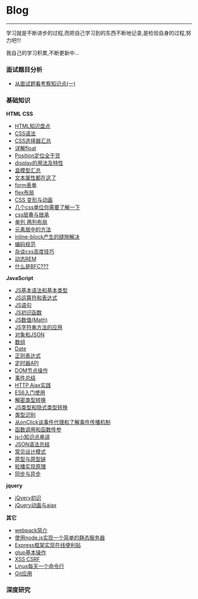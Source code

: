 # Blog
***
学习就是不断进步的过程,而把自己学习到的东西不断地记录,是检验自身的过程,努力吧!!!

我自己的学习积累,不断更新中...

### 面试题目分析
- [从面试题看考察知识点(一)](https://github.com/yym-yumeng123/Blog/issues/59)

### 基础知识


**HTML CSS**
- [HTML知识盘点](https://github.com/yym-yumeng123/Blog/issues/4)
- [CSS语法](https://github.com/yym-yumeng123/Blog/issues/5)
- [CSS选择器汇总](https://github.com/yym-yumeng123/Blog/issues/6)
- [详解float](https://github.com/yym-yumeng123/Blog/issues/9)
- [Position定位全干货 ](https://github.com/yym-yumeng123/Blog/issues/10)
- [display的用法及特性](https://github.com/yym-yumeng123/Blog/issues/13)
- [盒模型汇总](https://github.com/yym-yumeng123/Blog/issues/14)
- [文本属性都在这了](https://github.com/yym-yumeng123/Blog/issues/16)
- [form表单](https://github.com/yym-yumeng123/Blog/issues/17)
- [flex布局](https://github.com/yym-yumeng123/Blog/issues/44)
- [CSS 变形与动画](https://github.com/yym-yumeng123/Blog/issues/52)
- [几个css单位你需要了解一下](https://github.com/yym-yumeng123/Blog/issues/7)
- [css层叠与继承](https://github.com/yym-yumeng123/Blog//issues/8)
- [单列 两列布局](https://github.com/yym-yumeng123/Blog//issues/11)
- [元素居中的方法](https://github.com/yym-yumeng123/Blog/issues/12)
- [inline-block产生的缝隙解决](https://github.com/yym-yumeng123/Blog/issues/28)
- [编码规范](https://github.com/yym-yumeng123/Blog/issues/30)
- [杂谈css高度技巧](https://github.com/yym-yumeng123/Blog/issues/45)
- [动态REM](https://github.com/yym-yumeng123/Blog/issues/49)
- [什么是BFC???](https://github.com/yym-yumeng123/Blog/issues/53)


**JavaScript**
- [JS基本语法和基本类型](https://github.com/yym-yumeng123/Blog/issues/18)
- [JS运算符和表达式](https://github.com/yym-yumeng123/Blog/issues/19)
- [JS语句](https://github.com/yym-yumeng123/Blog/issues/20)
- [JS初识函数](https://github.com/yym-yumeng123/Blog/issues/22)
- [JS数值(Math)](https://github.com/yym-yumeng123/Blog/issues/25)
- [JS字符串方法的应用](https://github.com/yym-yumeng123/Blog/issues/26)
- [对象和JSON](https://github.com/yym-yumeng123/Blog/issues/27)
- [数组](https://github.com/yym-yumeng123/Blog/issues/29)
- [Date](https://github.com/yym-yumeng123/Blog/issues/31)
- [正则表达式](https://github.com/yym-yumeng123/Blog/issues/32)
- [定时器API](https://github.com/yym-yumeng123/Blog/issues/33)
- [DOM节点操作](https://github.com/yym-yumeng123/Blog/issues/34)
- [事件总结](https://github.com/yym-yumeng123/Blog/issues/39)
- [HTTP,Ajax实践](https://github.com/yym-yumeng123/Blog/issues/40)
- [ES6入门使用](https://github.com/yym-yumeng123/Blog/issues/47)
- [解密类型转换](https://github.com/yym-yumeng123/Blog/issues/21)
- [JS类型和隐式类型转换](https://github.com/yym-yumeng123/Blog/issues/23)
- [类型识别](https://github.com/yym-yumeng123/Blog/issues/24)
- [从onClick谈事件代理和了解事件传播机制](https://github.com/yym-yumeng123/Blog/issues/35)
- [函数调用和函数传参](https://github.com/yym-yumeng123/Blog/issues/36)
- [js小知识点串讲](https://github.com/yym-yumeng123/Blog/issues/43)
- [JSON语法总结](https://github.com/yym-yumeng123/Blog/issues/46)
- [常见设计模式](https://github.com/yym-yumeng123/Blog/issues/50)
- [原型与原型链](https://github.com/yym-yumeng123/Blog/issues/55)
- [轮播实现原理](https://github.com/yym-yumeng123/Blog/issues/42)
- [同步与异步](https://github.com/yym-yumeng123/Blog/issues/57)


**jquery**
- [jQyery初识](https://github.com/yym-yumeng123/Blog/issues/37)
- [jQuery动画与ajax](https://github.com/yym-yumeng123/Blog/issues/38)


**其它**
- [webpack简介](https://github.com/yym-yumeng123/Blog/issues/48)
- [使用node.js实现一个简单的静态服务器](https://github.com/yym-yumeng123/Blog/issues/41)
- [Express框架实现在线便利贴](https://github.com/yym-yumeng123/Blog/issues/51)
- [glup基本操作](https://github.com/yym-yumeng123/Blog/issues/54)
- [XSS CSRF](https://github.com/yym-yumeng123/Blog/issues/56)
- [Linux每天一个命令行](https://github.com/yym-yumeng123/Blog/issues/1)
- [Git应用](https://github.com/yym-yumeng123/Blog/issues/3)


### 深度研究
